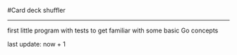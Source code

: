 #Card deck shuffler

---------------------------
first little program with tests to get familiar with some basic Go concepts

last update: now + 1